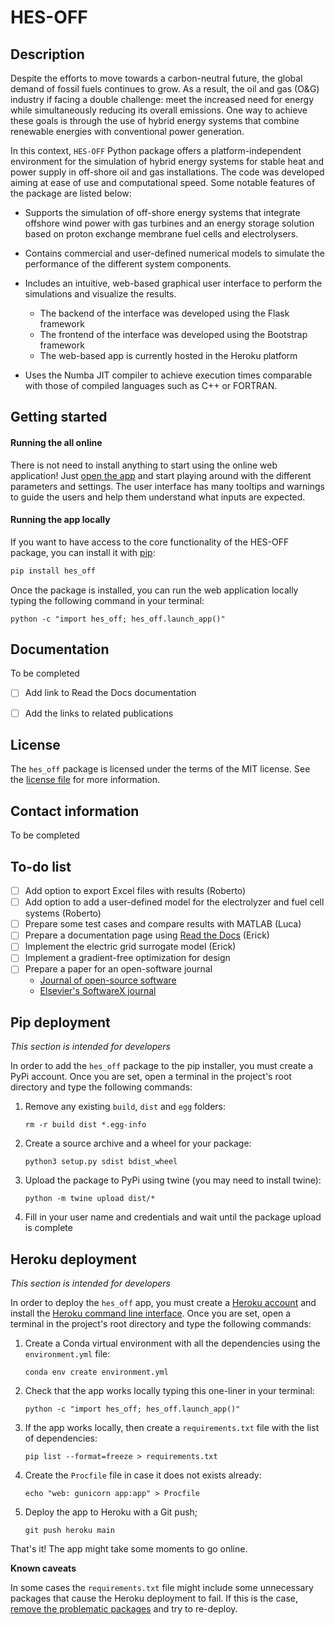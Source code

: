 # HES-OFF
## Description

Despite the efforts to move towards a carbon-neutral future, the global demand of fossil fuels continues to grow.  As a result, the oil and gas (O&G) industry if facing a double challenge: meet the increased need for energy while simultaneously reducing its overall emissions. One way to achieve these goals is through the use of hybrid energy systems that combine renewable energies with conventional power generation.

In this context, `HES-OFF` Python package offers a platform-independent environment for the simulation of hybrid energy systems for stable heat and power supply in off-shore oil and gas installations. The code was developed aiming at ease of use and computational speed. Some notable features of the package are listed below:

- Supports the simulation of off-shore energy systems that integrate offshore wind power with gas turbines and an energy storage solution based on proton exchange membrane fuel cells and electrolysers.

- Contains commercial and user-defined numerical models to simulate the performance of the different system components.

- Includes an intuitive, web-based graphical user interface to perform the simulations and visualize the results.
  - The backend of the interface was developed using the Flask framework
  - The frontend of the interface was developed using the Bootstrap framework
  - The web-based app is currently hosted in the Heroku platform
  
- Uses the Numba JIT compiler to achieve execution times comparable with those of compiled languages such as C++ or FORTRAN.

  

## Getting started

#### Running the all online

There is not need to install anything to start using the online web application! Just [open the app](https://hes-off.herokuapp.com/) and start playing around with the different parameters and settings. The user interface has many tooltips and warnings to guide the users and help them understand what inputs are expected.

#### Running the app locally

If you want to have access to the core functionality of the HES-OFF package, you can install it with [pip](https://pip.pypa.io/en/stable/): 

```bash
pip install hes_off
```

Once the package is installed, you can run the web application locally typing the following command in your terminal:

```shell
python -c "import hes_off; hes_off.launch_app()"
```



## Documentation

To be completed

- [ ] Add link to Read the Docs documentation
- [ ] Add the links to related publications



## License

The `hes_off` package is licensed under the terms of the MIT license. See the [license file](LICENSE.md) for more information.



## Contact information

To be completed



## To-do list

- [ ] Add option to export Excel files with results (Roberto)
- [ ] Add option to add a user-defined model for the electrolyzer and fuel cell systems (Roberto)
- [ ] Prepare some test cases and compare results with MATLAB (Luca)
- [ ] Prepare a documentation page using  [Read the Docs](https://readthedocs.org/) (Erick)
- [ ] Implement the electric grid surrogate model (Erick)
- [ ] Implement a gradient-free optimization for design
- [ ] Prepare a paper for an open-software journal
  - [Journal of open-source software](https://joss.theoj.org/)
  - [Elsevier's SoftwareX journal](https://www.journals.elsevier.com/softwarex/)



## Pip deployment

_This section is intended for developers_

In order to add the `hes_off` package to the pip installer, you must create a PyPi account. Once you are set, open a terminal in the project's root directory and type the following commands:

1. Remove any existing `build`, `dist` and `egg` folders:

   ```shell
   rm -r build dist *.egg-info
   ```

2. Create a source archive and a wheel for your package:

    ```shell
    python3 setup.py sdist bdist_wheel
    ```

3. Upload the package to PyPi using twine (you may need to install twine):

    ```shell
    python -m twine upload dist/*
    ```
    
4. Fill in your user name and credentials and wait until the package upload is complete



## Heroku deployment

*This section is intended for developers*

In order to deploy the `hes_off` app, you must create a [Heroku account](https://dashboard.heroku.com/apps) and install the [Heroku command line interface](https://devcenter.heroku.com/articles/heroku-cli). Once you are set, open a terminal in the project's root directory and type the following commands:

1. Create a Conda virtual environment with all the dependencies using the `environment.yml` file:

   ```shell
   conda env create environment.yml
   ```

2. Check that the app works locally typing this one-liner in your terminal:

   ```shell
   python -c "import hes_off; hes_off.launch_app()"
   ```

3. If the app works locally, then create a `requirements.txt` file with the list of dependencies:

   ```shell
   pip list --format=freeze > requirements.txt
   ```

4. Create the `Procfile` file in case it does not exists already:

   ```shell
   echo "web: gunicorn app:app" > Procfile
   ```

5. Deploy the app to Heroku with a Git push;

   ```shell
   git push heroku main
   ```

That's it! The app might take some moments to go online.

**Known caveats**

In some cases the `requirements.txt` file might include some unnecessary packages that cause the Heroku deployment to fail. If this is the case, [remove the problematic packages](https://stackoverflow.com/questions/47304291/heroku-upload-could-not-find-a-version-that-satisfies-the-requirement-anaconda/56754565) and try to re-deploy.


